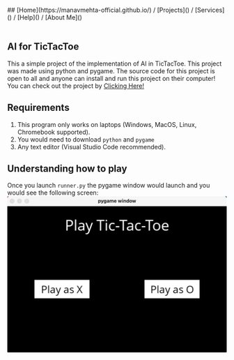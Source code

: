 <br>
## [Home](https://manavmehta-official.github.io/) / [Projects]() / [Services]() / [Help]() / [About Me]()

<br>
<br>

## AI for TicTacToe

This a simple project of the implementation of AI in TicTacToe. This project was made using python and pygame. The source code for this project is open to all and anyone can install and run this project on their computer! You can check out the project by [Clicking Here!](https://github.com/ManavMehta-Official/TicTacToe-AI/tree/main)

## Requirements

1) This program only works on laptops (Windows, MacOS, Linux, Chromebook supported).
2) You would need to download `python` and `pygame`
3) Any text editor (Visual Studio Code recommended).

## Understanding how to play

Once you launch `runner.py` the pygame window would launch and you would see the following screen: <br>
![Image](https://github.com/ManavMehta-Official/TicTacToe-AI/blob/gh-pages/pygame%20window.png?raw=true)


